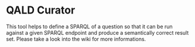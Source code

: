 # QALD Curator 
This tool helps to define a SPARQL of a question so that it can be run against a given SPARQL endpoint and produce a semantically correct result set. Please take a look into the wiki for more informations.


